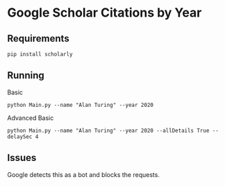 # Google Scholar Citations by Year


## Requirements
```
pip install scholarly
```


## Running

Basic
```
python Main.py --name "Alan Turing" --year 2020
```

Advanced
Basic
```
python Main.py --name "Alan Turing" --year 2020 --allDetails True --delaySec 4
```

## Issues

Google detects this as a bot and blocks the requests. 